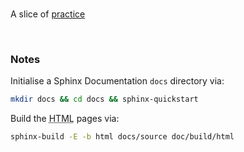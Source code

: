 <br>

A slice of [practice](https://github.com/thereferences/practice)

<br>

### Notes

Initialise a Sphinx Documentation `docs` directory via:

```bash
mkdir docs && cd docs && sphinx-quickstart
```

Build the <abbr title="HyperText Markup Language">HTML</abbr> pages via:

```bash
sphinx-build -E -b html docs/source doc/build/html
```

<br>
<br>

<br>
<br>

<br>
<br>

<br>
<br>

